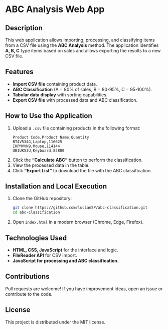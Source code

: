 # ABC Analysis Web App

## Description

This web application allows importing, processing, and classifying items from a CSV file using the **ABC Analysis** method. The application identifies **A, B, C** type items based on sales and allows exporting the results to a new CSV file.

## Features

- **Import CSV file** containing product data.
- **ABC Classification** (A = 80% of sales, B = 80-95%, C = 95-100%).
- **Tabular data display** with sorting capabilities.
- **Export CSV file** with processed data and ABC classification.

## How to Use the Application

1. Upload a `.csv` file containing products in the following format:
   ```csv
   Product Code,Product Name,Quantity
   BT4V534G,Laptop,116625
   IKPMVVN9,Mouse,114144
   UB1UKS3U,Keyboard,82880
   ```
2. Click the **“Calculate ABC”** button to perform the classification.
3. View the processed data in the table.
4. Click **“Export List”** to download the file with the ABC classification.

## Installation and Local Execution

1. Clone the GitHub repository:
   ```sh
   git clone https://github.com/lucianSP/abc-classification.git
   cd abc-classification
   ```
2. Open `index.html` in a modern browser (Chrome, Edge, Firefox).

## Technologies Used

- **HTML, CSS, JavaScript** for the interface and logic.
- **FileReader API** for CSV import.
- **JavaScript for processing and ABC classification.**

## Contributions

Pull requests are welcome! If you have improvement ideas, open an issue or contribute to the code.

## License

This project is distributed under the MIT license.

